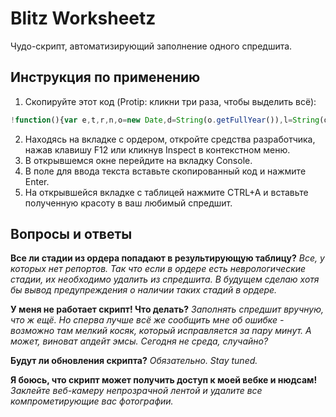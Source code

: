 # Blitz Worksheetz
Чудо-скрипт, автоматизирующий заполнение одного спредшита.

## Инструкция по применению
1. Скопируйте этот код (Protip: кликни три раза, чтобы выделить всё):
```javascript
!function(){var e,t,r,n,o=new Date,d=String(o.getFullYear()),l=String(o.getMonth()+1),a=String(o.getDate());e=(l=1===l.length?"0"+l:l)+"/"+(a=1===a.length?"0"+a:a)+"/"+d,t=window.location.hostname.replace(".emsow.com",""),r=document.querySelectorAll(".app-infopanel-field")[0].textContent.match(/Order:\d+/)[0].replace(/\D/g,"");var i=document.querySelectorAll(".app-infopanel-field")[6].textContent.replace("Referring: ","");n=document.querySelectorAll(".app-infopanel-field")[4].textContent.replace(/\D/g,"");for(var c=document.createElement("table"),p=0;p<n;p++){var m=document.querySelectorAll('div[id$="service_status_system-performed-bd"] .x-grid3-row div[qtip="Service ID"]')[p].textContent.replace("#",""),u=document.querySelectorAll('div[id$="service_status_system-performed-bd"] .x-grid3-row span[qtip^="Patient ID"]')[p].textContent,s=document.querySelectorAll('div[id$="service_status_system-performed-bd"] .x-grid3-row')[p].querySelectorAll('img[qtip="Report is not uploaded"] + b');s.map=[].map;for(var g=s.map(e=>e.textContent),v=0;v<g.length;v++){var f=g[v],w=document.createElement("tr");w.innerHTML=`<td>${e}</td><td>${t}</td><td>${r}</td><td>${m}</td><td>${u}</td><td>${f}</td><td>${i}</td>`,c.append(w)}}var S=window.open("about:blank","_blank");c.textContent?S.document.write(c.outerHTML):S.document.write("Ко всем стадиям в ордере уже приаттачены репорты."),S.document.close()}();
```
2. Находясь на вкладке с ордером, откройте средства разработчика, нажав клавишу F12 или кликнув Inspect в контекстном меню.
2. В открывшемся окне перейдите на вкладку Console.
2. В поле для ввода текста вставьте скопированный код и нажмите Enter.
2. На открывшейся вкладке с таблицей нажмите CTRL+A и вставьте полученную красоту в ваш любимый спредшит.
  
## Вопросы и ответы

**Все ли стадии из ордера попадают в результирующую таблицу?**
*Все, у которых нет репортов. Так что если в ордере есть неврологические стадии, их необходимо удалить из спредшита. В будущем сделаю хотя бы вывод предупреждения о наличии таких стадий в ордере.*

**У меня не работает скрипт! Что делать?**
*Заполнять спредшит вручную, что ж ещё. Но сперва лучше всё же сообщить мне об ошибке - возможно там мелкий косяк, который исправляется за пару минут. А может, виноват апдейт эмсы. Сегодня не среда, случайно?*

**Будут ли обновления скрипта?**
*Обязательно. Stay tuned.*

**Я боюсь, что скрипт может получить доступ к моей вебке и нюдсам!**
*Заклейте веб-камеру непрозрачной лентой и удалите все компрометирующие вас фотографии.*
